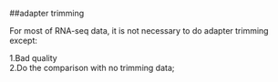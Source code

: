 ##adapter trimming

For most of RNA-seq data, it is not necessary to do adapter trimming except:

1.Bad quality \
2.Do the comparison with no trimming data;
